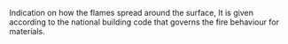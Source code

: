 ﻿Indication on how the flames spread around the surface, It is given according to the national building code that governs the fire behaviour for materials.
